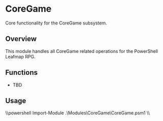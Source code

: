 # CoreGame

Core functionality for the CoreGame subsystem.

## Overview
This module handles all CoreGame related operations for the PowerShell Leafmap RPG.

## Functions
- TBD

## Usage
\\\powershell
Import-Module .\Modules\CoreGame\CoreGame.psm1
\\\
